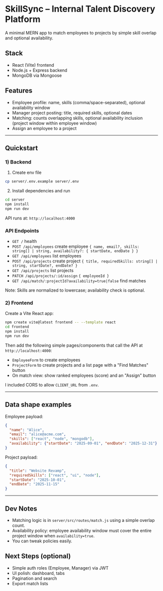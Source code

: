 # SkillSync – Internal Talent Discovery Platform

A minimal MERN app to match employees to projects by simple skill overlap and optional availability.

## Stack
- React (Vite) frontend
- Node.js + Express backend
- MongoDB via Mongoose

## Features
- Employee profile: name, skills (comma/space-separated), optional availability window
- Manager project posting: title, required skills, optional dates
- Matching: counts overlapping skills, optional availability inclusion (project window within employee window)
- Assign an employee to a project

---

## Quickstart

### 1) Backend

1. Create env file

```bash
cp server/.env.example server/.env
```

2. Install dependencies and run

```bash
cd server
npm install
npm run dev
```

API runs at: `http://localhost:4000`

### API Endpoints
- `GET /` health
- `POST /api/employees` create employee `{ name, email?, skills: string[] | string, availability?: { startDate, endDate } }`
- `GET /api/employees` list employees
- `POST /api/projects` create project `{ title, requiredSkills: string[] | string, startDate?, endDate? }`
- `GET /api/projects` list projects
- `PATCH /api/projects/:id/assign` `{ employeeId }`
- `GET /api/match/:projectId?availability=true|false` find matches

Note: Skills are normalized to lowercase; availability check is optional.

### 2) Frontend

Create a Vite React app:

```bash
npm create vite@latest frontend -- --template react
cd frontend
npm install
npm run dev
```

Then add the following simple pages/components that call the API at `http://localhost:4000`:
- `EmployeeForm` to create employees
- `ProjectForm` to create projects and a list page with a "Find Matches" button
- On match view: show ranked employees (score) and an "Assign" button

I included CORS to allow `CLIENT_URL` from `.env`.

---

## Data shape examples

Employee payload:
```json
{
  "name": "Alice",
  "email": "alice@acme.com",
  "skills": ["react", "node", "mongodb"],
  "availability": {"startDate": "2025-09-01", "endDate": "2025-12-31"}
}
```

Project payload:
```json
{
  "title": "Website Revamp",
  "requiredSkills": ["react", "ui", "node"],
  "startDate": "2025-10-01",
  "endDate": "2025-11-15"
}
```

---

## Dev Notes
- Matching logic is in `server/src/routes/match.js` using a simple overlap count.
- Availability policy: employee availability window must cover the entire project window when `availability=true`.
- You can tweak policies easily.

## Next Steps (optional)
- Simple auth roles (Employee, Manager) via JWT
- UI polish: dashboard, tabs
- Pagination and search
- Export match lists
